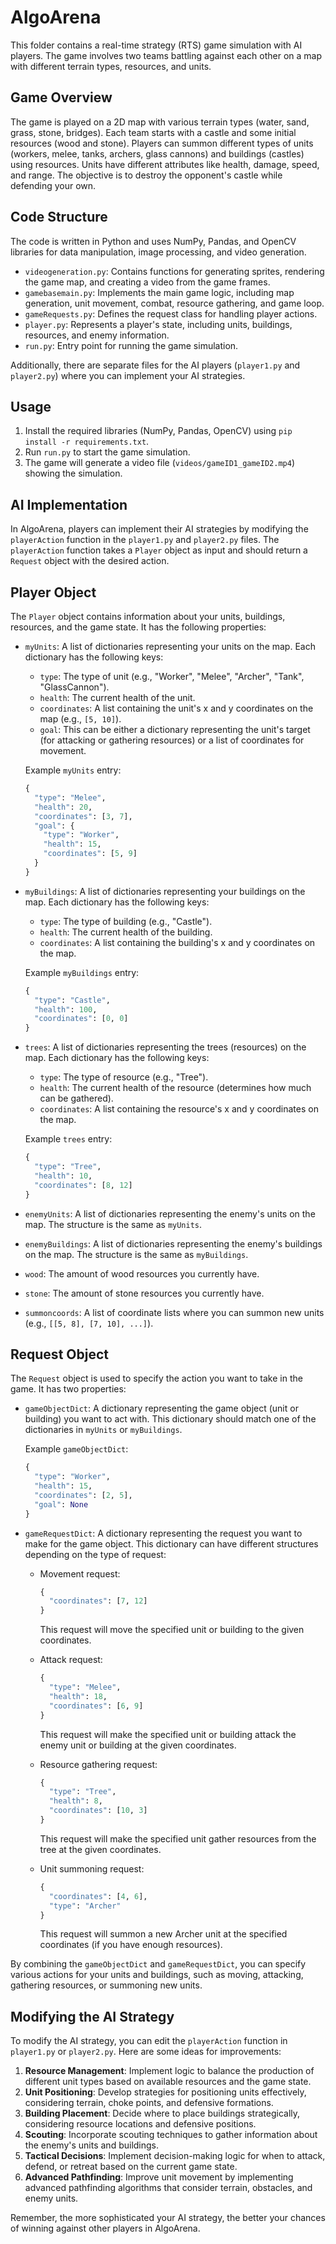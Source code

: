 # AlgoArena

This folder contains a real-time strategy (RTS) game simulation with AI players. The game involves two teams battling against each other on a map with different terrain types, resources, and units.

## Game Overview

The game is played on a 2D map with various terrain types (water, sand, grass, stone, bridges). Each team starts with a castle and some initial resources (wood and stone). Players can summon different types of units (workers, melee, tanks, archers, glass cannons) and buildings (castles) using resources. Units have different attributes like health, damage, speed, and range. The objective is to destroy the opponent's castle while defending your own.

## Code Structure

The code is written in Python and uses NumPy, Pandas, and OpenCV libraries for data manipulation, image processing, and video generation.

- `videogeneration.py`: Contains functions for generating sprites, rendering the game map, and creating a video from the game frames.
- `gamebasemain.py`: Implements the main game logic, including map generation, unit movement, combat, resource gathering, and game loop.
- `gameRequests.py`: Defines the request class for handling player actions.
- `player.py`: Represents a player's state, including units, buildings, resources, and enemy information.
- `run.py`: Entry point for running the game simulation.

Additionally, there are separate files for the AI players (`player1.py` and `player2.py`) where you can implement your AI strategies.

## Usage

1. Install the required libraries (NumPy, Pandas, OpenCV) using `pip install -r requirements.txt`.
2. Run `run.py` to start the game simulation.
3. The game will generate a video file (`videos/gameID1_gameID2.mp4`) showing the simulation.

## AI Implementation

In AlgoArena, players can implement their AI strategies by modifying the `playerAction` function in the `player1.py` and `player2.py` files. The `playerAction` function takes a `Player` object as input and should return a `Request` object with the desired action.

## Player Object

The `Player` object contains information about your units, buildings, resources, and the game state. It has the following properties:

- `myUnits`: A list of dictionaries representing your units on the map. Each dictionary has the following keys:
  - `type`: The type of unit (e.g., "Worker", "Melee", "Archer", "Tank", "GlassCannon").
  - `health`: The current health of the unit.
  - `coordinates`: A list containing the unit's x and y coordinates on the map (e.g., `[5, 10]`).
  - `goal`: This can be either a dictionary representing the unit's target (for attacking or gathering resources) or a list of coordinates for movement.

  Example `myUnits` entry:
  ```python
  {
    "type": "Melee",
    "health": 20,
    "coordinates": [3, 7],
    "goal": {
      "type": "Worker",
      "health": 15,
      "coordinates": [5, 9]
    }
  }
  ```

- `myBuildings`: A list of dictionaries representing your buildings on the map. Each dictionary has the following keys:
  - `type`: The type of building (e.g., "Castle").
  - `health`: The current health of the building.
  - `coordinates`: A list containing the building's x and y coordinates on the map.

  Example `myBuildings` entry:
  ```python
  {
    "type": "Castle",
    "health": 100,
    "coordinates": [0, 0]
  }
  ```

- `trees`: A list of dictionaries representing the trees (resources) on the map. Each dictionary has the following keys:
  - `type`: The type of resource (e.g., "Tree").
  - `health`: The current health of the resource (determines how much can be gathered).
  - `coordinates`: A list containing the resource's x and y coordinates on the map.

  Example `trees` entry:
  ```python
  {
    "type": "Tree",
    "health": 10,
    "coordinates": [8, 12]
  }
  ```

- `enemyUnits`: A list of dictionaries representing the enemy's units on the map. The structure is the same as `myUnits`.
- `enemyBuildings`: A list of dictionaries representing the enemy's buildings on the map. The structure is the same as `myBuildings`.
- `wood`: The amount of wood resources you currently have.
- `stone`: The amount of stone resources you currently have.
- `summoncoords`: A list of coordinate lists where you can summon new units (e.g., `[[5, 8], [7, 10], ...]`).

## Request Object

The `Request` object is used to specify the action you want to take in the game. It has two properties:

- `gameObjectDict`: A dictionary representing the game object (unit or building) you want to act with. This dictionary should match one of the dictionaries in `myUnits` or `myBuildings`.

  Example `gameObjectDict`:
  ```python
  {
    "type": "Worker",
    "health": 15,
    "coordinates": [2, 5],
    "goal": None
  }
  ```

- `gameRequestDict`: A dictionary representing the request you want to make for the game object. This dictionary can have different structures depending on the type of request:

  - Movement request:
    ```python
    {
      "coordinates": [7, 12]
    }
    ```
    This request will move the specified unit or building to the given coordinates.

  - Attack request:
    ```python
    {
      "type": "Melee",
      "health": 18,
      "coordinates": [6, 9]
    }
    ```
    This request will make the specified unit or building attack the enemy unit or building at the given coordinates.

  - Resource gathering request:
    ```python
    {
      "type": "Tree",
      "health": 8,
      "coordinates": [10, 3]
    }
    ```
    This request will make the specified unit gather resources from the tree at the given coordinates.

  - Unit summoning request:
    ```python
    {
      "coordinates": [4, 6],
      "type": "Archer"
    }
    ```
    This request will summon a new Archer unit at the specified coordinates (if you have enough resources).

By combining the `gameObjectDict` and `gameRequestDict`, you can specify various actions for your units and buildings, such as moving, attacking, gathering resources, or summoning new units.

## Modifying the AI Strategy

To modify the AI strategy, you can edit the `playerAction` function in `player1.py` or `player2.py`. Here are some ideas for improvements:

1. **Resource Management**: Implement logic to balance the production of different unit types based on available resources and the game state.
2. **Unit Positioning**: Develop strategies for positioning units effectively, considering terrain, choke points, and defensive formations.
3. **Building Placement**: Decide where to place buildings strategically, considering resource locations and defensive positions.
4. **Scouting**: Incorporate scouting techniques to gather information about the enemy's units and buildings.
5. **Tactical Decisions**: Implement decision-making logic for when to attack, defend, or retreat based on the current game state.
6. **Advanced Pathfinding**: Improve unit movement by implementing advanced pathfinding algorithms that consider terrain, obstacles, and enemy units.

Remember, the more sophisticated your AI strategy, the better your chances of winning against other players in AlgoArena.